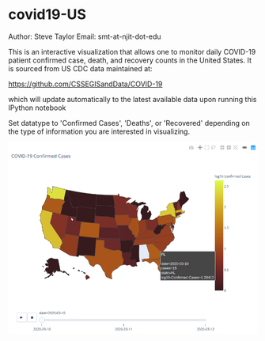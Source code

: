 # covid19-US

Author: Steve Taylor
Email: smt-at-njit-dot-edu

This is an interactive visualization that allows one to monitor daily COVID-19 patient 
confirmed case, death, and recovery counts in the United States. It is sourced from US 
CDC data maintained at: 

https://github.com/CSSEGISandData/COVID-19

which will update automatically to the latest available data upon running this IPython notebook

Set datatype to 'Confirmed Cases', 'Deaths', or 'Recovered' depending on the type of 
information you are interested in visualizing.

![alt text](https://github.com/steve98654/covid19-US/blob/master/map.png)
